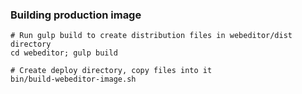 

### Building production image

    # Run gulp build to create distribution files in webeditor/dist directory
    cd webeditor; gulp build

    # Create deploy directory, copy files into it
    bin/build-webeditor-image.sh

